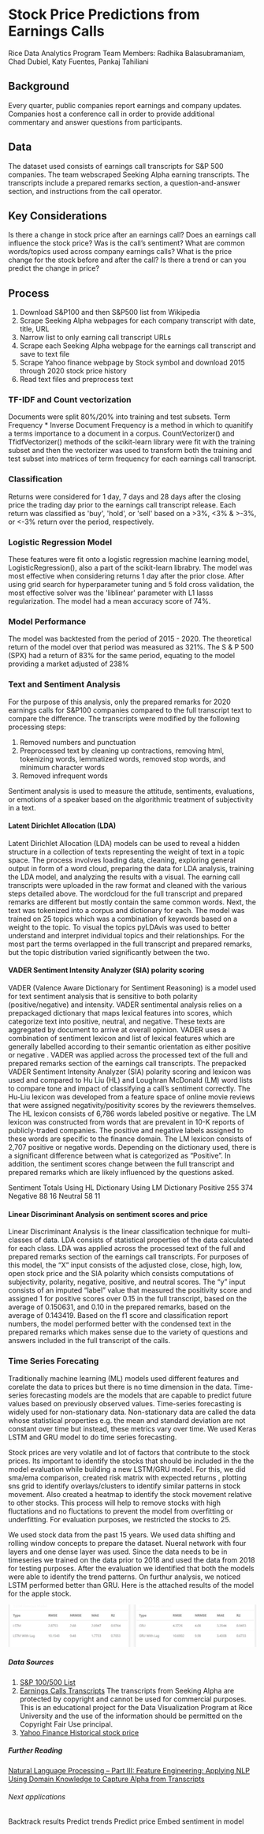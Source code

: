 # Stock Price Predictions from Earnings Calls

Rice Data Analytics Program
Team Members: Radhika Balasubramaniam, Chad Dubiel, Katy Fuentes, Pankaj Tahiliani

## Background 
Every quarter, public companies report earnings and company updates. Companies host a conference call in order to provide additional commentary and answer questions from participants. 

## Data 
The dataset used consists of earnings call transcripts for S&P 500 companies.
The team webscraped Seeking Alpha earning transcripts. The transcripts include a prepared remarks section, a question-and-answer section, and instructions from the call operator. 

## Key Considerations 
Is there a change in stock price after an earnings call?
Does an earnings call influence the stock price?
Was is the call’s sentiment? What are common words/topics used across company earnings calls?
What is the price change for the stock before and after the call? Is there a trend or can you predict the change in price?

## Process 
1. Download S&P100 and then S&P500 list from Wikipedia
2. Scrape Seeking Alpha webpages for each company transcript with date, title, URL
3. Narrow list to only earning call transcript URLs 
4. Scrape each Seeking Alpha webpage for the earnings call transcript and save to text file
5. Scrape Yahoo finance webpage by Stock symbol and download 2015 through 2020 stock price history
6. Read text files and preprocess text


### TF-IDF and Count vectorization 
Documents were split 80%/20% into training and test subsets. Term Frequency * Inverse Document Frequency is a method in which to quanitify a terms importance to a document in a corpus. CountVectorizer() and TfidfVectorizer() methods of the scikit-learn library were fit with the training subset and then the vectorizer was used to transform both the training and test subset into matrices of term frequency for each earnings call transcript. 

### Classification
Returns were considered for 1 day, 7 days and 28 days after the closing price the trading day prior to the earnings call transcript release. Each return was classified as 'buy', 'hold', or 'sell' based on a >3%, <3% & >-3%, or <-3% return over the period, respectively. 

### Logistic Regression Model
These features were fit onto a logistic regression machine learning model, LogisticRegression(), also a part of the scikit-learn librabry. The model was most effective when considering returns 1 day after the prior close. After using grid search for hyperparameter tuning and 5 fold cross validation, the most effective solver was the 'liblinear' parameter with L1 lasss regularization. The model had a mean accuracy score of 74%. 

### Model Performance
The model was backtested from the period of 2015 - 2020. The theoretical return of the model over that period was measured as 321%. The S & P 500 (SPX) had a return of 83% for the same period, equating to the model providing a market adjusted of 238%

### Text and Sentiment Analysis
For the purpose of this analysis, only the prepared remarks for 2020 earnings calls for S&P100 companies compared to the full transcript text to compare the difference.
The transcripts were modified by the following processing steps: 

1. Removed numbers and punctuation
2. Preprocessed text by cleaning up contractions, removing html, tokenizing words, lemmatized words, removed stop words, and minimum character words
3. Removed infrequent words

Sentiment analysis is used to measure the attitude, sentiments, evaluations, or emotions of a speaker based on the algorithmic treatment of subjectivity in a text.


#### Latent Dirichlet Allocation (LDA)
Latent Dirichlet Allocation (LDA) models can be used to reveal a hidden structure in a collection of texts representing the weight of text in a topic space. The process involves loading data, cleaning, exploring general output in form of a word cloud, preparing the data for LDA analysis, training the LDA model, and analyzing the results with a visual. The earning call transcripts were uploaded in the raw format and cleaned with the various steps detailed above.  The wordcloud for the full transcript and prepared remarks are different but mostly contain the same common words. Next, the text was tokenized into a corpus and dictionary for each. The model was trained on 25 topics which was a combination of keywords based on a weight to the topic. To visual the topics pyLDAvis was used to better understand and interpret individual topics and their relationships.  For the most part the terms overlapped in the full transcript and prepared remarks, but the topic distribution varied significantly between the two.
	
#### VADER Sentiment Intensity Analyzer (SIA) polarity scoring 
VADER (Valence Aware Dictionary for Sentiment Reasoning) is a model used for text sentiment analysis that is sensitive to both polarity (positive/negative) and intensity. VADER sentimental analysis relies on a prepackaged dictionary that maps lexical features into scores, which categorize text into positive, neutral, and negative. These texts are aggregated by document to arrive at overall opinion. VADER uses a combination of sentiment lexicon and list of lexical features which are generally labelled according to their semantic orientation as either positive or negative .
VADER was applied across the processed text of the full and prepared remarks section of the earnings call transcripts. The prepacked VADER Sentiment Intensity Analyzer (SIA) polarity scoring and lexicon was used and compared to Hu Liu  (HL) and Loughran McDonald   (LM) word lists to compare tone and impact of classifying a call’s sentiment correctly.    The Hu-Liu lexicon was developed from a feature space of online movie reviews that were assigned negativity/positivity scores by the reviewers themselves. The HL lexicon consists of 6,786 words labeled positive or negative. The LM lexicon was constructed from words that are prevalent in 10-K reports of publicly-traded companies. The positive and negative labels assigned to these words are specific to the finance domain. The LM lexicon consists of 2,707 positive or negative words. Depending on the dictionary used, there is a significant difference between what is categorized as “Positive”. In addition, the sentiment scores change between the full transcript and prepared remarks which are likely influenced by the questions asked.

Sentiment Totals	Using HL Dictionary	Using LM Dictionary
Positive 		255			374
Negative		88			16
Neutral			58			11


#### Linear Discriminant Analysis on sentiment scores and price
Linear Discriminant Analysis is the linear classification technique for multi-classes of data. LDA consists of statistical properties of the data calculated for each class. LDA was applied across the processed text of the full and prepared remarks section of the earnings call transcripts. For purposes of this model, the “X” input consists of the adjusted close, close, high, low, open stock price and the SIA polarity which consists computations of subjectivity, polarity, negative, positive, and neutral scores. The “y” input consists of an imputed “label” value that measured the positivity score and assigned 1 for positive scores over 0.15 in the full transcript, based on the average of 0.150631, and 0.10 in the prepared remarks, based on the average of 0.143419. Based on the f1 score and classification report numbers, the model performed better with the condensed text in the prepared remarks which makes sense due to the variety of questions and answers included in the full transcript of the calls.


### Time Series Forecating
Traditionally  machine learning (ML) models used different features and corelate the data to prices but there is no time dimension in the data.
Time-series forecasting models are the models that are capable to predict future values based on previously observed values. Time-series forecasting is widely used for non-stationary data. Non-stationary data are called the data whose statistical properties e.g. the mean and standard deviation are not constant over time but instead, these metrics vary over time. We used Keras LSTM and GRU model to do time series forecasting. 

Stock prices are very volatile and lot of factors that contribute to the stock prices. Its important to identify the stocks that should be included in the the model evaluation while building a new LSTM/GRU model. For this, we did sma/ema comparison, created risk matrix with expected returns , plotting sns grid to identify overlays/clusters to identify similar patterns in stock movement. Also created a heatmap to identify the stock movement relative to other stocks. This process will help to remove stocks with high fluctations and no fluctations to prevent the model from overfitting or underfitting. For evaluation purposes, we restricted the stocks to 25. 

We used stock data from the past 15 years. We used data shifting and rolling window concepts to prepare the dataset. Nueral network with four layers and one dense layer was used. Since the data needs to be in timeseries we trained on the data prior to 2018 and used the data from 2018 for testing purposes. After the evaluation we identified that both the models were able to identify the trend patterns. On furthur analysis, we noticed LSTM performed better than GRU. Here is the attached results of the model for the apple stock.

![LSTM vs GRU](static/images/lstm.jpg)


##### Data Sources

1. [S&P 100/500 List](https://en.wikipedia.org/wiki/List_of_stock_exchanges) 
2. [Earnings Calls Transcripts](https://seekingalpha.com/earnings/earnings-call-transcripts) 
The transcripts from Seeking Alpha are protected by copyright and cannot be used for commercial purposes. This is an educational project for the Data Visualization Program at Rice University and the use of the information should be permitted on the Copyright Fair Use principal.
3. [Yahoo Finance Historical stock price](https://sg.finance.yahoo.com/)

##### Further Reading
[Natural Language Processing – Part III: Feature Engineering: Applying NLP Using Domain Knowledge to Capture Alpha from Transcripts](https://www.spglobal.com/marketintelligence/en/documents/nlp-iii-final-013020-10a.pdf)


###### Next applications
Backtrack results
Predict trends
Predict price
Embed sentiment in model



